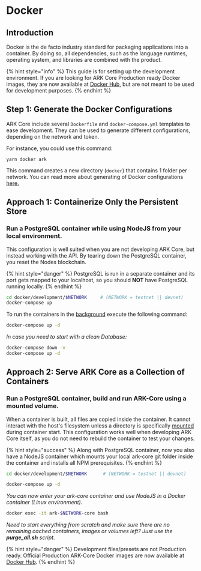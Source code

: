 # Docker

##  Introduction

Docker is the de facto industry standard for packaging applications into a container. By doing so, all dependencies, such as the language runtimes, operating system, and libraries are combined with the product.

{% hint style="info" %}
This guide is for setting up the development environment. If you are looking for ARK Core Production ready Docker images, they are now available at [Docker Hub](https://hub.docker.com/r/arkecosystem/core), but are not meant to be used for development purposes.
{% endhint %}

## Step 1: Generate the Docker Configurations

ARK Core include several `Dockerfile` and `docker-compose.yml` templates to ease development. They can be used to generate different configurations, depending on the network and token.

For instance, you could use this command:

```text
yarn docker ark
```

This command creates a new directory \(`docker`\) that contains 1 folder per network. You can read more about generating of Docker configurations [here.](linux.md#step-7-1-database-setup-using-docker)

## Approach 1: Containerize Only the Persistent Store

### **Run a PostgreSQL container while using NodeJS from your local environment.**

This configuration is well suited when you are not developing ARK Core, but instead working with the API. By tearing down the PostgreSQL container, you reset the Nodes blockchain.

{% hint style="danger" %}
PostgreSQL is run in a separate container and its port gets mapped to your localhost, so you should **NOT** have PostgreSQL running locally.
{% endhint %}

```bash
cd docker/development/$NETWORK     # (NETWORK = testnet || devnet)
docker-compose up
```

To run the containers in the [background](https://docs.docker.com/engine/reference/run/) execute the following command:

```bash
docker-compose up -d
```

_In case you need to start with a clean Database:_

```bash
docker-compose down -v
docker-compose up -d
```

## Approach 2: Serve ARK Core as a Collection of Containers

### **Run a PostgreSQL container, build and run ARK-Core using a mounted volume.**

When a container is built, all files are copied inside the container. It cannot interact with the host's filesystem unless a directory is specifically [mounted](https://docs.docker.com/storage/volumes/) during container start. This configuration works well when developing ARK Core itself, as you do not need to rebuild the container to test your changes.

{% hint style="success" %}
Along with PostgreSQL container, now you also have a NodeJS container which mounts your local ark-core git folder inside the container and installs all NPM prerequisites.
{% endhint %}

```bash
cd docker/development/$NETWORK      # (NETWORK = testnet || devnet)
```

```bash
docker-compose up -d
```

_You can now enter your ark-core container and use NodeJS in a Docker container \(Linux environment\)._

```bash
docker exec -it ark-$NETWORK-core bash
```

_Need to start everything from scratch and make sure there are no remaining cached containers, images or volumes left? Just use the **purge\_all.sh** script._

{% hint style="danger" %}
Development files/presets are not Production ready. Official Production ARK-Core Docker images are now available at [Docker Hub](https://hub.docker.com/r/arkecosystem/core).
{% endhint %}

